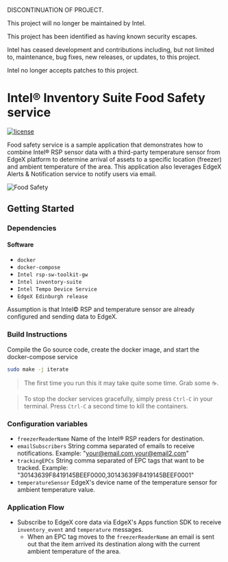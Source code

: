 DISCONTINUATION OF PROJECT. 

This project will no longer be maintained by Intel.

This project has been identified as having known security escapes.

Intel has ceased development and contributions including, but not limited to, maintenance, bug fixes, new releases, or updates, to this project.  

Intel no longer accepts patches to this project.
# Intel® Inventory Suite Food Safety service
[![license](https://img.shields.io/badge/license-Apache%20v2.0-blue.svg)](LICENSE)

Food safety service is a sample application that demonstrates how to combine Intel® RSP sensor data with a third-party temperature sensor from EdgeX platform to determine arrival of assets to a specific location (freezer) and ambient temperature of the area.
This application also leverages EdgeX Alerts & Notification service to notify users via email.

 ![Food Safety](food-safety.png)

## Getting Started

### Dependencies

#### Software
- `docker`
- `docker-compose`
- `Intel rsp-sw-toolkit-gw`
- `Intel inventory-suite`
- `Intel Tempo Device Service`
- `EdgeX Edinburgh release`

Assumption is that Intel© RSP and temperature sensor are already configured and sending data to EdgeX. 

### Build Instructions
Compile the Go source code, create the docker image, and start the docker-compose service

```bash
sudo make -j iterate
```

> The first time you run this it may take quite some time. Grab some :coffee:.

> To stop the docker services gracefully, simply press `Ctrl-C` in your terminal. Press `Ctrl-C` a second time to kill the containers.

### Configuration variables

- `freezerReaderName` Name of the Intel® RSP readers for destination.
- `emailSubscribers` String comma separated of emails to receive notifications. Example: "your@email.com,your@email2.com"
- `trackingEPCs` String comma separated of EPC tags that want to be tracked. Example: "30143639F8419145BEEF0000,30143639F8419145BEEF0001"
- `temperatureSensor` EdgeX's device name of the temperature sensor for ambient temperature value.

### Application Flow

- Subscribe to EdgeX core data via EdgeX's Apps function SDK to receive `inventory_event` and `temperature` messages.
  - When an EPC tag moves to the `freezerReaderName` an email is sent out that the item arrived its destination along with the current ambient temperature of the area.
